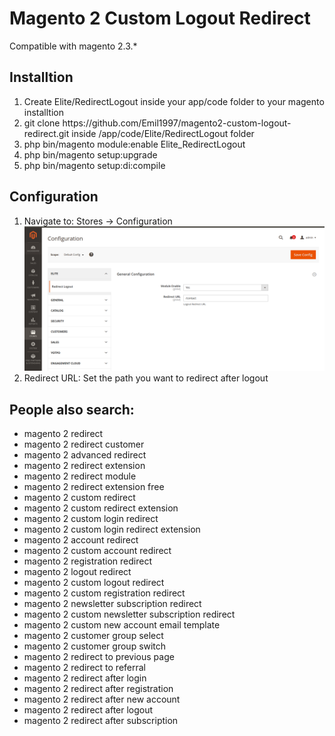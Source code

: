 <h1>Magento 2 Custom Logout Redirect</h1>
<p>Compatible with magento 2.3.*</p>

<h2>Installtion</h2>
<ol>
	<li>Create Elite/RedirectLogout inside your app/code folder to your magento installtion</li>
	<li>git clone https://github.com/Emil1997/magento2-custom-logout-redirect.git inside /app/code/Elite/RedirectLogout folder</li>
	<li>php bin/magento module:enable Elite_RedirectLogout</li>
	<li>php bin/magento setup:upgrade</li>
	<li>php bin/magento setup:di:compile</li>
</ol>

<h2>Configuration</h2>
<ol>
    <li>Navigate to: Stores -> Configuration <br> <img src="web/media/configuration.png"></li>
    <li>Redirect URL: Set the path you want to redirect after logout</li>
</ol>

<h2>People also search:</h2>
<ul>
	<li>magento 2 redirect</li>
	<li>magento 2 redirect customer</li>
	<li>magento 2 advanced redirect</li>
	<li>magento 2 redirect extension</li>
	<li>magento 2 redirect module</li>
	<li>magento 2 redirect extension free</li>
	<li>magento 2 custom redirect</li>
	<li>magento 2 custom redirect extension</li>
	<li>magento 2 custom login redirect</li>
	<li>magento 2 custom login redirect extension</li>
	<li>magento 2 account redirect</li>
	<li>magento 2 custom account redirect</li>
	<li>magento 2 registration redirect</li>
	<li>magento 2 logout redirect</li>
	<li>magento 2 custom logout redirect</li>
	<li>magento 2 custom registration redirect</li>
	<li>magento 2 newsletter subscription redirect</li>
	<li>magento 2 custom newsletter subscription redirect</li>
	<li>magento 2 custom new account email template</li>
	<li>magento 2 customer group select</li>
	<li>magento 2 customer group switch</li>
	<li>magento 2 redirect to previous page</li>
	<li>magento 2 redirect to referral</li>
	<li>magento 2 redirect after login</li>
	<li>magento 2 redirect after registration</li>
	<li>magento 2 redirect after new account</li>
	<li>magento 2 redirect after logout</li>
	<li>magento 2 redirect after subscription</li>
</ul>

